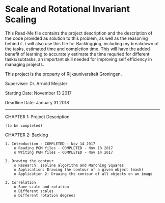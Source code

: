 # Scale and Rotational Invariant Scaling

This Read-Me file contains the project description and the description of the code provided as solution to this problem, as well as the reasoning behind it. I will also use this file for Backlogging, including my breakdown of the tasks, estimated time and completion time. This will have the added benefit of learning to accurately estimate the time requried for different tasks/subtasks, an important skill needed for improving self efficiency in managing projects.

This project is the property of Rijksuniversiteit Groningen.

Superviser: Dr. Arnold Meijster



Starting Date: November 13 2017

Deadline Date: January  31 2018

------------------------------------------------------------------------------------------------------------------------------------------

CHAPTER 1: Project Description

    (to be completed)
    
    
CHAPTER 2: Backlog

    1. Introduction - COMPLETED - Nov 14 2017
        o Reading PGM files - COMPLETED - Nov 13 2017
        o Writing PGM files - COMPLETED - Nov 14 2017
        
    2. Drawing the contour
        o Research: Isoline algorithm and Marching Squares
        o Application: Drawing the contour of a given object (mask)
        o Application 2: Drawing the contour of all objects on an image
        
    3. Correlation
        o Same scale and rotation
        o Different scales
        o Different rotation degrees
